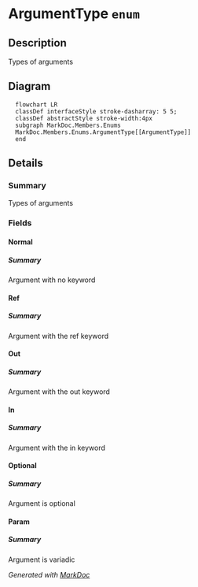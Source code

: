 # ArgumentType `enum`

## Description
Types of arguments

## Diagram
```mermaid
  flowchart LR
  classDef interfaceStyle stroke-dasharray: 5 5;
  classDef abstractStyle stroke-width:4px
  subgraph MarkDoc.Members.Enums
  MarkDoc.Members.Enums.ArgumentType[[ArgumentType]]
  end
```

## Details
### Summary
Types of arguments

### Fields
#### Normal
##### Summary
Argument with no keyword

#### Ref
##### Summary
Argument with the ref keyword

#### Out
##### Summary
Argument with the out keyword

#### In
##### Summary
Argument with the in keyword

#### Optional
##### Summary
Argument is optional

#### Param
##### Summary
Argument is variadic

*Generated with* [*MarkDoc*](https://github.com/hailstorm75/MarkDoc.Core)
